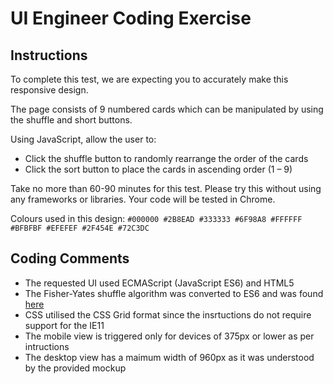 # UI Engineer Coding Exercise

## Instructions

To complete this test, we are expecting
you to accurately make this responsive
design.

The page consists of 9 numbered cards
which can be manipulated by using the
shuffle and short buttons.

Using JavaScript, allow the user to:

- Click the shuffle button to randomly
rearrange the order of the cards
- Click the sort button to place the
cards in ascending order (1 – 9)

Take no more than 60-90 minutes for
this test. Please try this without using any
frameworks or libraries. Your code will be
tested in Chrome.

Colours used in this design:
`#000000 #2B8EAD #333333 #6F98A8 #FFFFFF #BFBFBF #EFEFEF #2F454E #72C3DC`

## Coding Comments

- The requested UI used ECMAScript (JavaScript ES6) and HTML5
- The Fisher-Yates shuffle algorithm was converted to ES6 and was found [here](http://sedition.com/perl/javascript-fy.html)
- CSS utilised the CSS Grid format since the insrtuctions do not require support for the IE11
- The mobile view is triggered only for devices of 375px or lower as per intructions
- The desktop view has a maimum width of 960px as it was understood by the provided mockup